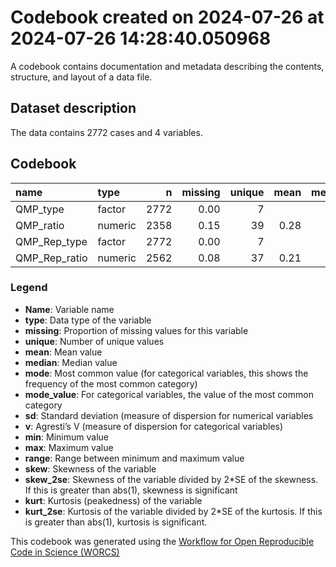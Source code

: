 Codebook created on 2024-07-26 at 2024-07-26 14:28:40.050968
================

A codebook contains documentation and metadata describing the contents,
structure, and layout of a data file.

## Dataset description

The data contains 2772 cases and 4 variables.

## Codebook

| name          | type    |    n | missing | unique | mean | median |   mode | mode_value    |   sd |    v |  min |  max | range | skew | skew_2se |  kurt | kurt_2se |
|:--------------|:--------|-----:|--------:|-------:|-----:|-------:|-------:|:--------------|-----:|-----:|-----:|-----:|------:|-----:|---------:|------:|---------:|
| QMP_type      | factor  | 2772 |    0.00 |      7 |      |        | 462.00 | Def.Ratio     |      | 0.83 |      |      |       |      |          |       |          |
| QMP_ratio     | numeric | 2358 |    0.15 |     39 | 0.28 |   0.20 |   0.20 |               | 0.29 |      | 0.01 | 0.99 |  0.99 | 0.80 |     7.95 | -0.28 |    -1.40 |
| QMP_Rep_type  | factor  | 2772 |    0.00 |      7 |      |        | 462.00 | Rep.Def.Ratio |      | 0.83 |      |      |       |      |          |       |          |
| QMP_Rep_ratio | numeric | 2562 |    0.08 |     37 | 0.21 |   0.01 |   0.01 |               | 0.30 |      | 0.01 | 0.99 |  0.99 | 1.52 |    15.72 |  1.27 |     6.54 |

### Legend

- **Name**: Variable name
- **type**: Data type of the variable
- **missing**: Proportion of missing values for this variable
- **unique**: Number of unique values
- **mean**: Mean value
- **median**: Median value
- **mode**: Most common value (for categorical variables, this shows the
  frequency of the most common category)
- **mode_value**: For categorical variables, the value of the most
  common category
- **sd**: Standard deviation (measure of dispersion for numerical
  variables
- **v**: Agresti’s V (measure of dispersion for categorical variables)
- **min**: Minimum value
- **max**: Maximum value
- **range**: Range between minimum and maximum value
- **skew**: Skewness of the variable
- **skew_2se**: Skewness of the variable divided by 2\*SE of the
  skewness. If this is greater than abs(1), skewness is significant
- **kurt**: Kurtosis (peakedness) of the variable
- **kurt_2se**: Kurtosis of the variable divided by 2\*SE of the
  kurtosis. If this is greater than abs(1), kurtosis is significant.

This codebook was generated using the [Workflow for Open Reproducible
Code in Science (WORCS)](https://osf.io/zcvbs/)
